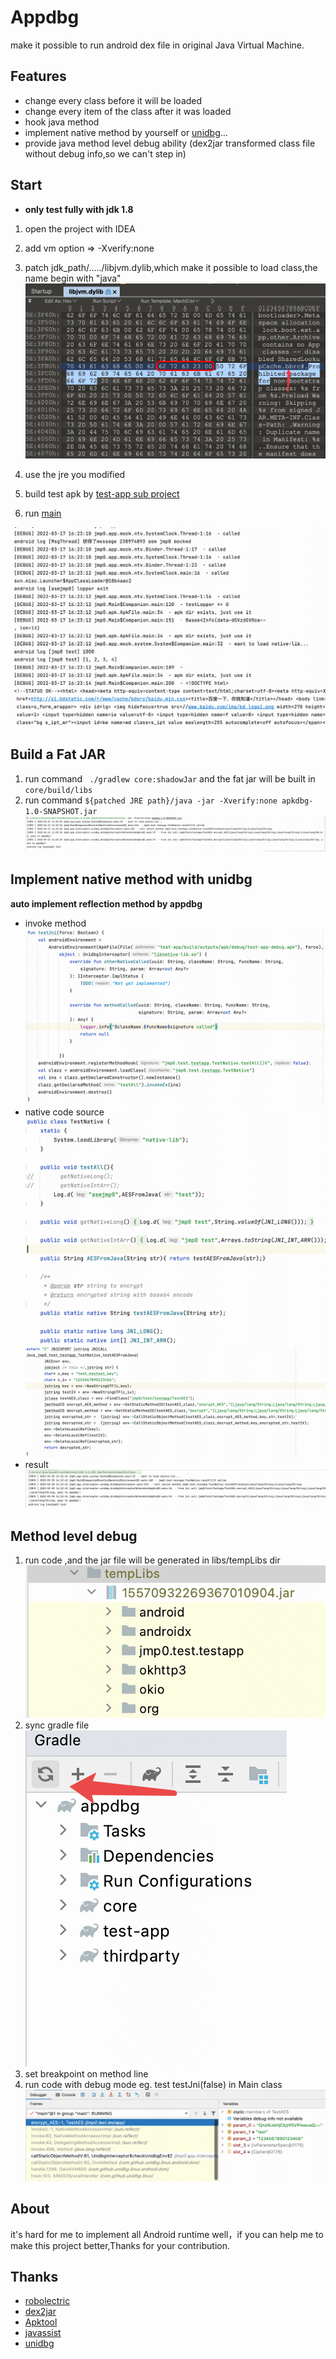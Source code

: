 # Appdbg
make it possible to run android dex file in original Java Virtual Machine.

## Features
- change every class before it will be loaded
- change every item of the class after it was loaded
- hook java method
- implement native method by yourself or [unidbg](https://github.com/zhkl0228/unidbg)...
- provide java method level debug ability (dex2jar transformed class file without debug info,so we can't step in)

## Start

- **only test fully with jdk 1.8**

1. open the project with IDEA

2. add vm option => -Xverify:none

3. patch jdk_path/...../libjvm.dylib,which make it possible to load class,the name begin with "java"
![](assets/package.png)

4. use the jre you modified

5. build test apk by [test-app sub project](test-app)

6. run [main](core/src/main/java/jmp0/Main.kt)
   
![](assets/1.png)

## Build a Fat JAR
1. run command ` ./gradlew core:shadowJar` and the fat jar will be built in `core/build/libs`
2. run command `${patched JRE path}/java -jar -Xverify:none apkdbg-1.0-SNAPSHOT.jar`
![](assets/fatjar.png)
## Implement native method with unidbg
**auto implement reflection method by appdbg**
- invoke method 
![](assets/jni0.png)
- native code source
![](assets/jni1.png)  
![](assets/jni2.png)
- result
![](assets/jni3.png)
  
## Method level debug
1. run code ,and the jar file will be generated in libs/tempLibs dir
![](assets/method_level_debug0.png)
2. sync gradle file
![](assets/method_level_debug1.png)
3. set breakpoint on method line
4. run code with debug mode eg. test testJni(false) in Main class
![](assets/method_level_debug2.png)

## About
it's hard for me to implement all Android runtime well，if you can help me to make this project better,Thanks for your contribution. 

## Thanks
- [robolectric](https://github.com/robolectric/robolectric)
- [dex2jar](https://github.com/pxb1988/dex2jar)
- [Apktool](https://github.com/iBotPeaches/Apktool)
- [javassist](https://github.com/jboss-javassist/javassist)
- [unidbg](https://github.com/zhkl0228/unidbg)
